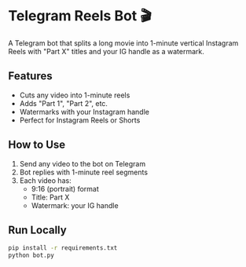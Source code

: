 # Telegram Reels Bot 🎬

A Telegram bot that splits a long movie into 1-minute vertical Instagram Reels with "Part X" titles and your IG handle as a watermark.

## Features
- Cuts any video into 1-minute reels
- Adds "Part 1", "Part 2", etc.
- Watermarks with your Instagram handle
- Perfect for Instagram Reels or Shorts

## How to Use

1. Send any video to the bot on Telegram
2. Bot replies with 1-minute reel segments
3. Each video has:
   - 9:16 (portrait) format
   - Title: Part X
   - Watermark: your IG handle

## Run Locally

```bash
pip install -r requirements.txt
python bot.py
